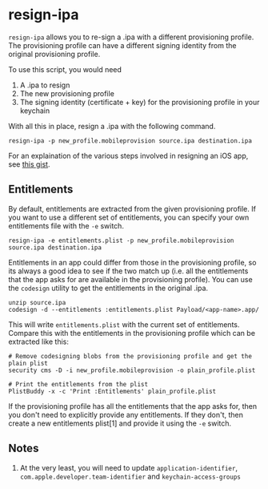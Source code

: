 # resign-ipa

`resign-ipa` allows you to re-sign a .ipa with a different
provisioning profile. The provisioning profile can have a different
signing identity from the original provisioning profile.

To use this script, you would need

1. A .ipa to resign
2. The new provisioning profile
3. The signing identity (certificate + key) for the provisioning
   profile in your keychain

With all this in place, resign a .ipa with the following command.

```
resign-ipa -p new_profile.mobileprovision source.ipa destination.ipa
```

For an explaination of the various steps involved in resigning an iOS
app, see [this gist][resign gist].

[resign gist]: https://gist.github.com/chaitanyagupta/9a2a13f0a3e6755192f7

## Entitlements

By default, entitlements are extracted from the given provisioning
profile. If you want to use a different set of entitlements, you can
specify your own entitlements file with the `-e` switch.

```
resign-ipa -e entitlements.plist -p new_profile.mobileprovision source.ipa destination.ipa

```

Entitlements in an app could differ from those in the provisioning
profile, so its always a good idea to see if the two match up
(i.e. all the entitlements that the app asks for are available in the
provisioning profile). You can use the `codesign` utility to get the
entitlements in the original .ipa.

```
unzip source.ipa
codesign -d --entitlements :entitlements.plist Payload/<app-name>.app/
```

This will write `entitlements.plist` with the current set of
entitlements. Compare this with the entitlements in the provisioning
profile which can be extracted like this:

```
# Remove codesigning blobs from the provisioning profile and get the plain plist
security cms -D -i new_profile.mobileprovision -o plain_profile.plist

# Print the entitlements from the plist
PlistBuddy -x -c 'Print :Entitlements' plain_profile.plist
```

If the provisioning profile has all the entitlements that the app asks
for, then you don't need to explicitly provide any entitlements. If
they don't, then create a new entitlements plist[1] and provide it
using the `-e` switch.

## Notes

1. At the very least, you will need to update
`application-identifier`, `com.apple.developer.team-identifier` and
`keychain-access-groups`
